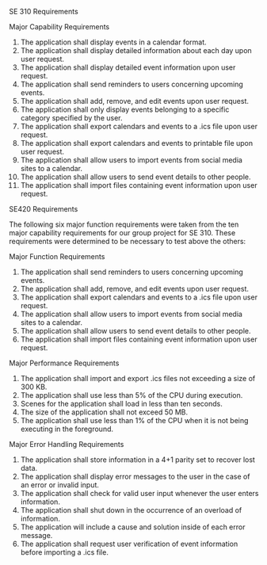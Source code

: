 SE 310 Requirements

Major Capability Requirements

1.	The application shall display events in a calendar format.
2.	The application shall display detailed information about each day upon user request.
3.	The application shall display detailed event information upon user request.
4.	The application shall send reminders to users concerning upcoming events.
5.	The application shall add, remove, and edit events upon user request.
6.	The application shall only display events belonging to a specific category specified by the user.
7.	The application shall export calendars and events to a .ics file upon user request.
8.	The application shall export calendars and events to printable file upon user request.
9.	The application shall allow users to import events from social media sites to a calendar.
10.	The application shall allow users to send event details to other people.
11.	The application shall import files containing event information upon user request.


SE420 Requirements

The following six major function requirements were taken from the ten major capability requirements for our group project for SE 310. These requirements were determined to be necessary to test above the others:

Major Function Requirements

1.	The application shall send reminders to users concerning upcoming events.
2.	The application shall add, remove, and edit events upon user request.
3.	The application shall export calendars and events to a .ics file upon user request.
4.	The application shall allow users to import events from social media sites to a calendar.
5.	The application shall allow users to send event details to other people.
6.	The application shall import files containing event information upon user request.

Major Performance Requirements

1.	The application shall import and export .ics files not exceeding a size of 300 KB.
2.	The application shall use less than 5% of the CPU during execution.
3.	Scenes for the application shall load in less than ten seconds.
4.	The size of the application shall not exceed 50 MB.
5.	The application shall use less than 1% of the CPU when it is not being executing in the foreground. 

Major Error Handling Requirements

1.	The application shall store information in a 4+1 parity set to recover lost data.
2.	The application shall display error messages to the user in the case of an error or invalid input.
3.	The application shall check for valid user input whenever the user enters information.
4.	The application shall shut down in the occurrence of an overload of information.
5.	The application will include a cause and solution inside of each error message.
6.	The application shall request user verification of event information before importing a .ics file. 

